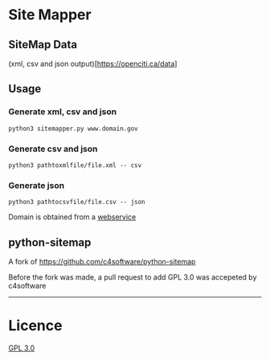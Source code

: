 # Site Mapper

## SiteMap Data
(xml, csv and json output)[https://openciti.ca/data]

## Usage

### Generate xml, csv and json

`python3 sitemapper.py www.domain.gov`

### Generate csv and json 
`python3 pathtoxmlfile/file.xml -- csv`

### Generate json 
`python3 pathtocsvfile/file.csv -- json`


Domain is obtained from a [webservice](https://openciti.ca/cgi-bin/archiving/peek)

## python-sitemap

A fork of https://github.com/c4software/python-sitemap

Before the fork was made, a pull request to add GPL 3.0 was accepeted by c4software

----

# Licence

[GPL 3.0](http://www.gnu.org/licenses/gpl.txt)
